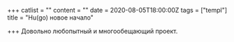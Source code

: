 +++
catlist = ""
content = ""
date = 2020-08-05T18:00:00Z
tags = ["templ"]
title = "Hu(go) новое начало"

+++
Довольно любопытный и многообещающий проект.
